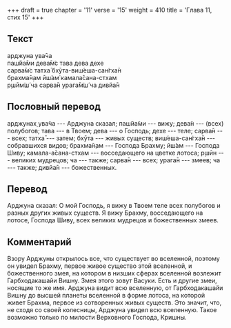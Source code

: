 +++
draft = true
chapter = '11'
verse = '15'
weight = 410
title = 'Глава 11, стих 15'
+++
## Текст

арджуна ува̄ча  
паш́йа̄ми дева̄м̇с тава дева дехе  
сарва̄м̇с татха̄ бхӯта-виш́еша-сан̇гха̄н  
брахма̄н̣ам ӣш́ам̇ камала̄сана-стхам  
р̣шӣм̇ш́ ча сарва̄н урага̄м̇ш́ ча дивйа̄н

## Пословный перевод

арджунах̣ ува̄ча --- Арджуна сказал; паш́йа̄ми --- вижу; дева̄н --- (всех)
полубогов; тава --- в Твоем; дева --- о Господь; дехе --- теле; сарва̄н
--- всех; татха̄ --- затем; бхӯта --- живых существ; виш́еша-сан̇гха̄н ---
собравшихся видов; брахма̄н̣ам --- Господа Брахму; ӣш́ам --- Господа Шиву;
камала-а̄сана-стхам --- восседающего на цветке лотоса; р̣шӣн --- великих
мудрецов; ча --- также; сарва̄н --- всех; урага̄н --- змеев; ча --- также;
дивйа̄н --- божественных.

## Перевод

Арджуна сказал: О мой Господь, я вижу в Твоем теле всех полубогов и
разных других живых существ. Я вижу Брахму, восседающего на лотосе,
Господа Шиву, всех великих мудрецов и божественных змеев.

## Комментарий

Взору Арджуны открылось все, что существует во вселенной, поэтому он
увидел Брахму, первое живое существо этой вселенной, и божественного
змея, на котором в низших сферах вселенной возлежит Гарбходакашайи
Вишну. Змея этого зовут Васуки. Есть и другие змеи, носящие то же имя.
Арджуна видит всю вселенную, от Гарбходакашайи Вишну до высшей планеты
вселенной в форме лотоса, на которой живет Брахма, первое из сотворенных
живых существ. Это значит, что, не сходя со своей колесницы, Арджуна
увидел всю вселенную. Такое возможно только по милости Верховного
Господа, Кришны.
